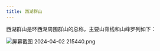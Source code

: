 ```yaml
---
title: 西湖群山
---
```

西湖群山是环西湖周围群山的总称，主要山脊线和山峰罗列如下：

![屏幕截图 2024-04-02 215440.png](https://gotcha-picgo-bed.oss-cn-beijing.aliyuncs.com/%E5%B1%8F%E5%B9%95%E6%88%AA%E5%9B%BE%202024-04-02%20215440.png)
